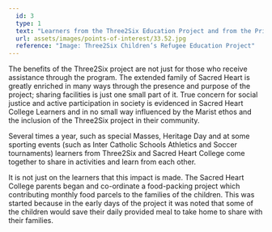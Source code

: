 ```yaml
---
  id: 3
  type: 1
  text: "Learners from the Three2Six Education Project and from the Primary School play games together after Sacred Heart Day Mass, June 2016."
  url: assets/images/points-of-interest/33.52.jpg
  reference: "Image: Three2Six Children’s Refugee Education Project"
---
```

The benefits of the Three2Six project are not just for those who receive assistance through the program. The extended family of Sacred Heart is greatly enriched in many ways through the presence and purpose of the project; sharing facilities is just one small part of it. True concern for social justice and active participation in society is evidenced in Sacred Heart College Learners and in no small way influenced by the Marist ethos and the inclusion of the Three2Six project in their community.

Several times a year, such as special Masses, Heritage Day and at some sporting events (such as Inter Catholic Schools Athletics and Soccer tournaments) learners from Three2Six and Sacred Heart College come together to share in activities and learn from each other.

It is not just on the learners that this impact is made. The Sacred Heart College parents began and co-ordinate a food-packing project which contributing monthly food parcels to the families of the children. This was started because in the early days of the project it was noted that some of the children would save their daily provided meal to take home to share with their families. 
